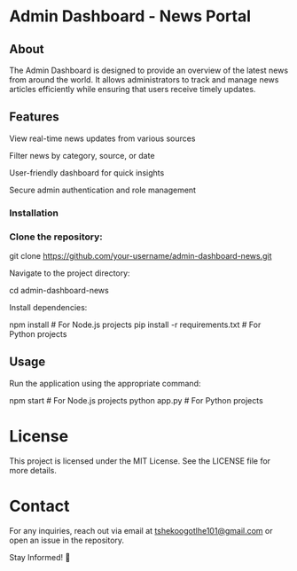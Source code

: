 
# Admin Dashboard - News Portal

## About

The Admin Dashboard is designed to provide an overview of the latest news from around the world. It allows administrators to track and manage news articles efficiently while ensuring that users receive timely updates.

## Features

View real-time news updates from various sources

Filter news by category, source, or date

User-friendly dashboard for quick insights

Secure admin authentication and role management

### Installation

### Clone the repository:

git clone https://github.com/your-username/admin-dashboard-news.git

Navigate to the project directory:

cd admin-dashboard-news

Install dependencies:

npm install  # For Node.js projects
pip install -r requirements.txt  # For Python projects

## Usage

Run the application using the appropriate command:

npm start  # For Node.js projects
python app.py  # For Python projects


# License

This project is licensed under the MIT License. See the LICENSE file for more details.

# Contact

For any inquiries, reach out via email at tshekoogotlhe101@gmail.com or open an issue in the repository.

Stay Informed! 📰

